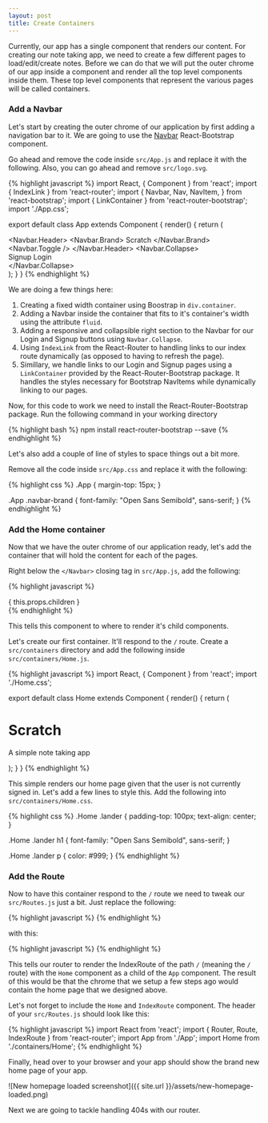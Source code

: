```yaml
---
layout: post
title: Create Containers
---
```


Currently, our app has a single component that renders our content. For creating our note taking app, we need to create a few different pages to load/edit/create notes. Before we can do that we will put the outer chrome of our app inside a component and render all the top level components inside them. These top level components that represent the various pages will be called containers.

### Add a Navbar

Let's start by creating the outer chrome of our application by first adding a navigation bar to it. We are going to use the [Navbar](https://react-bootstrap.github.io/components.html#navbars) React-Bootstrap component.

Go ahead and remove the code inside `src/App.js` and replace it with the following. Also, you can go ahead and remove `src/logo.svg`.

{% highlight javascript %}
import React, { Component } from 'react';
import { IndexLink } from 'react-router';
import {
  Navbar,
  Nav,
  NavItem,
} from 'react-bootstrap';
import { LinkContainer } from 'react-router-bootstrap';
import './App.css';

export default class App extends Component {
  render() {
    return (
      <div className="App container">
        <Navbar fluid collapseOnSelect>
          <Navbar.Header>
            <Navbar.Brand>
              <IndexLink to="/">Scratch</IndexLink>
            </Navbar.Brand>
            <Navbar.Toggle />
          </Navbar.Header>
          <Navbar.Collapse>
            <Nav pullRight>
              <LinkContainer to="/signup">
                <NavItem>Signup</NavItem>
              </LinkContainer>
              <LinkContainer to="/login">
                <NavItem>Login</NavItem>
              </LinkContainer>
            </Nav>
          </Navbar.Collapse>
        </Navbar>
      </div>
    );
  }
}
{% endhighlight %}

We are doing a few things here:

1. Creating a fixed width container using Boostrap in `div.container`.
2. Adding a Navbar inside the container that fits to it's container's width using the attribute `fluid`.
3. Adding a responsive and collapsible right section to the Navbar for our Login and Signup buttons using `Navbar.Collapse`.
4. Using `IndexLink` from the React-Router to handling links to our index route dynamically (as opposed to having to refresh the page).
5. Simillary, we handle links to our Login and Signup pages using a `LinkContainer` provided by the React-Router-Bootstrap package. It handles the styles necessary for Bootstrap NavItems while dynamically linking to our pages.

Now, for this code to work we need to install the React-Router-Bootstrap package. Run the following command in your working directory

{% highlight bash %}
npm install react-router-bootstrap --save
{% endhighlight %}

Let's also add a couple of line of styles to space things out a bit more.

Remove all the code inside `src/App.css` and replace it with the following:

{% highlight css %}
.App {
  margin-top: 15px;
}

.App .navbar-brand {
  font-family: "Open Sans Semibold", sans-serif;
}
{% endhighlight %}

### Add the Home container

Now that we have the outer chrome of our application ready, let's add the container that will hold the content for each of the pages.

Right below the `</Navbar>` closing tag in `src/App.js`, add the following:

{% highlight javascript %}
<div>
  { this.props.children }
</div>
{% endhighlight %}

This tells this component to where to render it's child components.

Let's create our first container. It'll respond to the `/` route. Create a `src/containers` directory and add the following inside `src/containers/Home.js`.

{% highlight javascript %}
import React, { Component } from 'react';
import './Home.css';

export default class Home extends Component {
  render() {
    return (
      <div className="Home">
        <div className="lander">
          <h1>Scratch</h1>
          <p>A simple note taking app</p>
        </div>
      </div>
    );
  }
}
{% endhighlight %}

This simple renders our home page given that the user is not currently signed in. Let's add a few lines to style this. Add the following into `src/containers/Home.css`.

{% highlight css %}
.Home .lander {
  padding-top: 100px;
  text-align: center;
}

.Home .lander h1 {
  font-family: "Open Sans Semibold", sans-serif;
}

.Home .lander p {
  color: #999;
}
{% endhighlight %}

### Add the Route

Now to have this container respond to the `/` route we need to tweak our `src/Routes.js` just a bit. Just replace the following:

{% highlight javascript %}
<Route path="/" component={App} />
{% endhighlight %}

with this:

{% highlight javascript %}
<Route path="/" component={App}>
  <IndexRoute component={Home} />
</Route>
{% endhighlight %}

This tells our router to render the IndexRoute of the path `/` (meaning the `/` route) with the `Home` component as a child of the `App` component. The result of this would be that the chrome that we setup a few steps ago would contain the home page that we designed above.

Let's not forget to include the `Home` and `IndexRoute` component. The header of your `src/Routes.js` should look like this:

{% highlight javascript %}
import React from 'react';
import { Router, Route, IndexRoute } from 'react-router';
import App from './App';
import Home from './containers/Home';
{% endhighlight %}

Finally, head over to your browser and your app should show the brand new home page of your app.

![New homepage loaded screenshot]({{ site.url }}/assets/new-homepage-loaded.png)

Next we are going to tackle handling 404s with our router.
